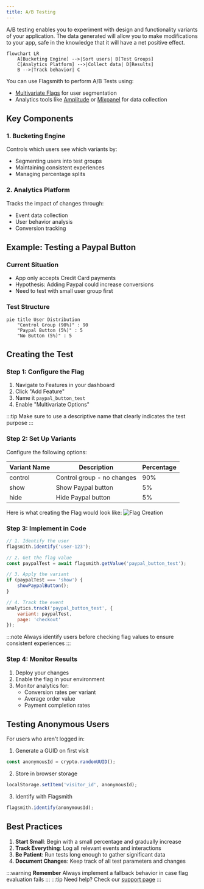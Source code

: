 ```yaml
---
title: A/B Testing
---
```


A/B testing enables you to experiment with design and functionality variants of your application. The data generated
will allow you to make modifications to your app, safe in the knowledge that it will have a net positive effect.

```mermaid
flowchart LR
    A[Bucketing Engine] -->|Sort users| B[Test Groups]
    C[Analytics Platform] -->|Collect data| D[Results]
    B -->|Track behavior| C
```

You can use Flagsmith to perform A/B Tests using:
- [Multivariate Flags](/basic-features/managing-features.md#multi-variate-flags) for user segmentation
- Analytics tools like [Amplitude](https://amplitude.com/) or [Mixpanel](https://mixpanel.com/) for data collection

## Key Components

### 1. Bucketing Engine
Controls which users see which variants by:
- Segmenting users into test groups
- Maintaining consistent experiences
- Managing percentage splits

### 2. Analytics Platform
Tracks the impact of changes through:
- Event data collection
- User behavior analysis
- Conversion tracking


## Example: Testing a Paypal Button

### Current Situation
- App only accepts Credit Card payments
- Hypothesis: Adding Paypal could increase conversions
- Need to test with small user group first

### Test Structure
```mermaid
pie title User Distribution
    "Control Group (90%)" : 90
    "Paypal Button (5%)" : 5
    "No Button (5%)" : 5
```

## Creating the Test

### Step 1: Configure the Flag

1. Navigate to Features in your dashboard
2. Click "Add Feature"
3. Name it `paypal_button_test`
4. Enable "Multivariate Options"


:::tip
Make sure to use a descriptive name that clearly indicates the test purpose
:::
### Step 2: Set Up Variants

Configure the following options:

| Variant Name | Description | Percentage |
|--------------|-------------|------------|
| control | Control group - no changes | 90% |
| show | Show Paypal button | 5% |
| hide | Hide Paypal button | 5% |

Here is what creating the Flag would look like:
![Flag Creation](/img/ab-test-paypal-example.png)

### Step 3: Implement in Code

```javascript
// 1. Identify the user
flagsmith.identify('user-123');

// 2. Get the flag value
const paypalTest = await flagsmith.getValue('paypal_button_test');

// 3. Apply the variant
if (paypalTest === 'show') {
    showPaypalButton();
}

// 4. Track the event
analytics.track('paypal_button_test', {
    variant: paypalTest,
    page: 'checkout'
});
```

:::note
Always identify users before checking flag values to ensure consistent experiences
:::
### Step 4: Monitor Results

1. Deploy your changes
2. Enable the flag in your environment
3. Monitor analytics for:
   - Conversion rates per variant
   - Average order value
   - Payment completion rates


## Testing Anonymous Users

For users who aren't logged in:

1. Generate a GUID on first visit
```javascript
const anonymousId = crypto.randomUUID();
```

2. Store in browser storage
```javascript
localStorage.setItem('visitor_id', anonymousId);
```

3. Identify with Flagsmith
```javascript
flagsmith.identify(anonymousId);
```


## Best Practices

1. **Start Small**: Begin with a small percentage and gradually increase
2. **Track Everything**: Log all relevant events and interactions
3. **Be Patient**: Run tests long enough to gather significant data
4. **Document Changes**: Keep track of all test parameters and changes

:::warning **Remember**
Always implement a fallback behavior in case flag evaluation fails
:::
:::tip
Need help? Check our [support page](/support)
:::